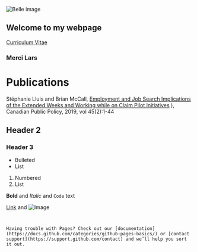 ![Belle image](https://user-images.githubusercontent.com/81248766/112178622-4b6fab00-8bd0-11eb-9eb9-39b58c1a852a.jpg)


## Welcome to my webpage

[Curriculum Vitae](https://github.com/stephanielluis/stephanielluis.ca/files/6191232/CV2020_Lluis.pdf)

### Merci Lars

# Publications
Stéphanie Lluis and Brian McCall, [Employment and Job Search Implications of the Extended Weeks and Working while on Claim Pilot Initiatives](github.com/stephanielluis/stephanielluis.ca/files/6191274/lluis_and_mccall_eilfs_jan2017_0.pdf)
), Canadian Public Policy, 2019, vol 45(2):1-44

## Header 2
### Header 3

- Bulleted
- List

1. Numbered
2. List

**Bold** and _Italic_ and `Code` text

[Link](url) and ![Image](src)
```


Having trouble with Pages? Check out our [documentation](https://docs.github.com/categories/github-pages-basics/) or [contact support](https://support.github.com/contact) and we’ll help you sort it out.
